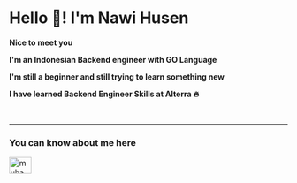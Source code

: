 <h1>Hello 👋! I'm Nawi Husen</h1>

<p>

**Nice to meet you**

**I'm an Indonesian Backend engineer with GO Language**

**I'm still a beginner and still trying to learn something new**

**I have learned Backend Engineer Skills at Alterra :fire:**
</p>
<br>
<hr/>

<h3 align="left">You can know about me here</h3>

<p>
<p align="left">
<a href="https://www.linkedin.com/in/amin-rais-aa1726249" target="blank"><img align="center" src="https://raw.githubusercontent.com/rahuldkjain/github-profile-readme-generator/master/src/images/icons/Social/linked-in-alt.svg" alt="muhammad-nawi-husen" height="30" width="40" /></a>
</p>
</p>




